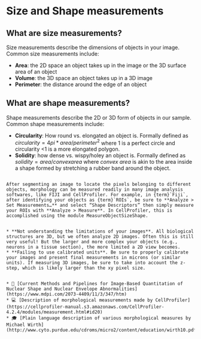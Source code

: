 # Size and Shape measurements

## What are size measurements?
Size measurements describe the dimensions of objects in your image. Common size measurements include:

* **Area**: the 2D space an object takes up in the image or the 3D surface area of an object
* **Volume**: the 3D space an object takes up in a 3D image
* **Perimeter**: the distance around the edge of an object

## What are shape measurements?
Shape measurements describe the 2D or 3D form of objects in our sample. Common shape measurements include:

* **Circularity**: How round vs. elongated an object is. Formally defined as $circularity = 4pi*{area}/{perimeter}^2$ where 1 is a perfect circle and circularity <1 is a more elongated polygon.
* **Solidity**: how dense vs. wispy/holey an object is. Formally defined as $solidity = area/convex area$ where _convex area_ is akin to the area inside a shape formed by stretching a rubber band around the object.


```{dropdown} 📏 How do I measure it?

After segmenting an image to locate the pixels belonging to different objects, morphology can be measured readily in many image analysis softwares, like FIJI and CellProfiler. For example, in {term}`Fiji`, after identifying your objects as {term}`ROIs`, be sure to **Analyze > Set Measurements…** and select “Shape Descriptors” then simply measure your ROIs with **Analyze > Measure**. In CellProfiler, this is accomplished using the module MeasureObjectSizeShape.
```

```{dropdown} <span style="color: red">⚠️</span> Where can things go wrong?

* **Not understanding the limitations of your images**. All biological structures are 3D, but we often analyze 2D images. Often this is still very useful! But the larger and more complex your objects (e.g., neurons in a tissue section), the more limited a 2D view becomes.
* **Failing to use calibrated units**. Be sure to properly calibrate your images and present final measurements in microns (or similar units). If measuring 3D images, be sure to take into account the z-step, which is likely larger than the xy pixel size.
```

```{dropdown} 📚🤷‍♀️ Where can I learn more?

* 📄 [Current Methods and Pipelines for Image-Based Quantitation of Nuclear Shape and Nuclear Envelope Abnormalities](https://www.mdpi.com/2073-4409/11/3/347/htm)
* 💻 [Description of morphological measurements made by CellProfiler](https://cellprofiler-manual.s3.amazonaws.com/CellProfiler-4.2.4/modules/measurement.html#id20)
* 🎓 [Plain language description of various morphological measures by Michael Wirth](http://www.cyto.purdue.edu/cdroms/micro2/content/education/wirth10.pdf)
```
